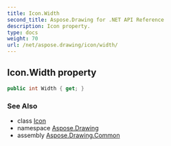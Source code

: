 ```yaml
---
title: Icon.Width
second_title: Aspose.Drawing for .NET API Reference
description: Icon property. 
type: docs
weight: 70
url: /net/aspose.drawing/icon/width/
---
```

## Icon.Width property

```csharp
public int Width { get; }
```

### See Also

* class [Icon](../)
* namespace [Aspose.Drawing](../../icon/)
* assembly [Aspose.Drawing.Common](../../../)


